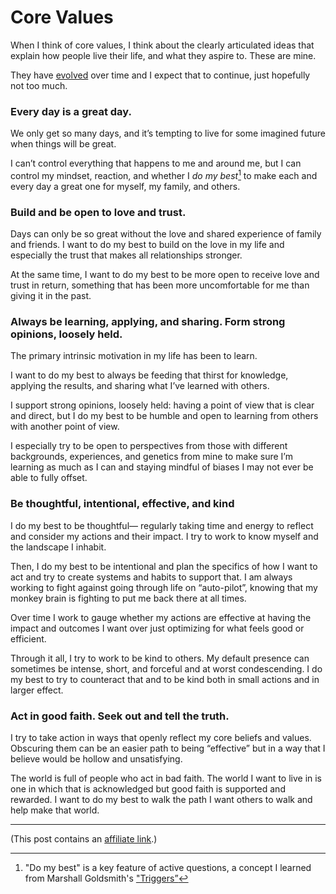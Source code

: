 # Core Values

When I think of core values, I think about the clearly articulated ideas that explain how people live their life, and what they aspire to. These are mine. 

They have [evolved](https://github.com/craigsturgis/philosophy/commits/master/life/core-values.md) over time and I expect that to continue, just hopefully not too much.

### Every day is a great day.

We only get so many days, and it’s tempting to live for some imagined future when things will be great. 

I can’t control everything that happens to me and around me, but I can control my mindset, reaction, and whether I _do my best_[^1] to make each and every day a great one for myself, my family, and others. 

### Build and be open to love and trust.

Days can only be so great without the love and shared experience of family and friends. I want to do my best to build on the love in my life and especially the trust that makes all relationships stronger.

At the same time, I want to do my best to be more open to receive love and trust in return, something that has been more uncomfortable for me than giving it in the past.

### Always be learning,  applying, and sharing. Form strong opinions, loosely held.

The primary intrinsic motivation in my life has been to learn.

I want to do my best to always be feeding that thirst for knowledge, applying the results, and sharing what I’ve learned with others. 

I support strong opinions, loosely held: having a point of view that is clear and direct, but I do my best to be humble and open to learning from others with another point of view. 

I especially try to be open to perspectives from those with different backgrounds, experiences, and genetics from mine to make sure I’m learning as much as I can and staying mindful of biases I may not ever be able to fully offset.

### Be thoughtful, intentional, effective, and kind

I do my best to be thoughtful— regularly taking time and energy to reflect and consider my actions and their impact. I try to work to know myself and the landscape I inhabit.

Then, I do my best to be intentional and plan the specifics of how I want to act and try to create systems and habits to support that. I am always working to fight against going through life on “auto-pilot”, knowing that my monkey brain is fighting to put me back there at all times.

Over time I work to gauge whether my actions are effective at having the impact and outcomes I want over just optimizing for what feels good or efficient.

Through it all, I try to work to be kind to others. My default presence can sometimes be intense, short, and forceful and at worst condescending. I do my best to try to counteract that and to be kind both in small actions and in larger effect.

### Act in good faith. Seek out and tell the truth.

I try to take action in ways that openly reflect my core beliefs and values. Obscuring them can be an easier path to being “effective” but in a way that I believe would be hollow and unsatisfying.

The world is full of people who act in bad faith. The world I want to live in is one in which that is acknowledged but good faith is supported and rewarded. I want to do my best to walk the path I want others to walk and help make that world.

---- 

(This post contains an [affiliate link](https://craigsturgis.com/affiliate-links).) 

[^1]: "Do my best" is a key feature of active questions, a concept I learned from Marshall Goldsmith's ["Triggers”](https://amzn.to/349xeD5)
